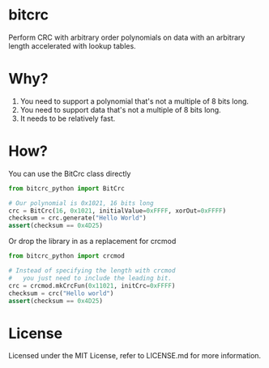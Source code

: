 # bitcrc
Perform CRC with arbitrary order polynomials on data with an arbitrary length accelerated with lookup tables.

# Why?
1. You need to support a polynomial that's not a multiple of 8 bits long.
2. You need to support data that's not a multiple of 8 bits long.
3. It needs to be relatively fast.

# How?
You can use the BitCrc class directly
```python
from bitcrc_python import BitCrc

# Our polynomial is 0x1021, 16 bits long
crc = BitCrc(16, 0x1021, initialValue=0xFFFF, xorOut=0xFFFF)
checksum = crc.generate("Hello World")
assert(checksum == 0x4D25)
```

Or drop the library in as a replacement for crcmod
```python
from bitcrc_python import crcmod

# Instead of specifying the length with crcmod
#   you just need to include the leading bit.
crc = crcmod.mkCrcFun(0x11021, initCrc=0xFFFF)
checksum = crc("Hello world")
assert(checksum == 0x4D25)
```

# License
Licensed under the MIT License, refer to LICENSE.md for more information.

